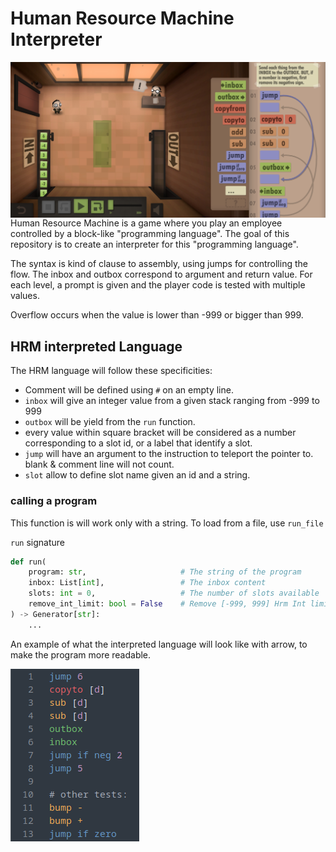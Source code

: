 # Human Resource Machine Interpreter

<img src="assets/game.png" align="right" alt="Game img">


Human Resource Machine is a game where you play an employee controlled by a block-like "programming language".
The goal of this repository is to create an interpreter for this "programming language".

The syntax is kind of clause to assembly, using jumps for controlling the flow.
The inbox and outbox correspond to argument and return value.
For each level, a prompt is given and the player code is tested with multiple values.

Overflow occurs when the value is lower than -999 or bigger than 999.

## HRM interpreted Language

The HRM language will follow these specificities:

- Comment will be defined using `#` on an empty line.
- `inbox` will give an integer value from a given stack ranging from -999 to 999
- `outbox` will be yield from the `run` function.
- every value within square bracket will be considered as a number corresponding to a slot id, or a label that identify a slot.
- `jump` will have an argument to the instruction to teleport the pointer to. blank & comment line will not count.
- `slot` allow to define slot name given an id and a string.

### calling a program

This function is will work only with a string. 
To load from a file, use `run_file`

`run` signature
```py
def run(
    program: str,                     # The string of the program
    inbox: List[int],                 # The inbox content
    slots: int = 0,                   # The number of slots available
    remove_int_limit: bool = False    # Remove [-999, 999] Hrm Int limit
) -> Generator[str]:
    ...
```

An example of what the interpreted language will look like with arrow, to make the program more readable.

<img src="assets/subl.png">
